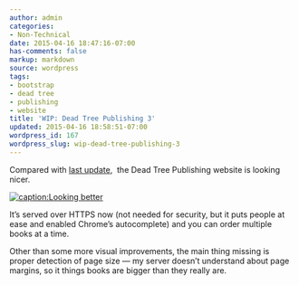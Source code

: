 ```yaml
---
author: admin
categories:
- Non-Technical
date: 2015-04-16 18:47:16-07:00
has-comments: false
markup: markdown
source: wordpress
tags:
- bootstrap
- dead tree
- publishing
- website
title: 'WIP: Dead Tree Publishing 3'
updated: 2015-04-16 18:58:51-07:00
wordpress_id: 167
wordpress_slug: wip-dead-tree-publishing-3
---
```

Compared with [last update](https://blog.za3k.com/wip-dead-tree-publishing-2/ "WIP: Dead Tree Publishing 2"),  the Dead Tree Publishing website is looking nicer.

[![caption:Looking better](https://blog.za3k.com/wp-content/uploads/2015/04/2015-04-16-184416_1366x768-e1429235272387.jpg)](https://blog.za3k.com/wp-content/uploads/2015/04/2015-04-16-184416_1366x768.jpg)

It’s served over HTTPS now (not needed for security, but it puts people at ease and enabled Chrome’s autocomplete) and you can order multiple books at a time.

Other than some more visual improvements, the main thing missing is proper detection of page size — my server doesn’t understand about page margins, so it things books are bigger than they really are.

